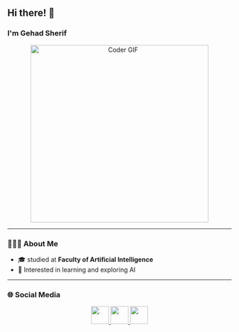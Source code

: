 <h2 align="left">Hi there! 👋</h2>

<h3 align="left">I'm Gehad Sherif</h3>


<p align="center">
  <img src="https://media.giphy.com/media/SWoSkN6DxTszqIKEqv/giphy.gif" alt="Coder GIF" width="400">
</p>

---

### 👩🏻‍💻 About Me
- 🎓 studied at **Faculty of Artificial Intelligence**
- 🤖 Interested in learning and exploring AI

---

### 🌐 Social Media
<p align="center">
  <a href="https://github.com/gehado2002" target="_blank">
    <img src="https://cdn.jsdelivr.net/gh/devicons/devicon/icons/github/github-original.svg" width="40" height="40"/>
  </a>
  <a href="https://www.linkedin.com/in/gehad-sherif-6447a3342/" target="_blank">
    <img src="https://cdn.jsdelivr.net/gh/devicons/devicon/icons/linkedin/linkedin-original.svg" width="40" height="40"/>
  </a>
  <a href="mailto:gehado2002@gmail.com" target="_blank">
    <img src="https://cdn.jsdelivr.net/gh/devicons/devicon/icons/google/google-original.svg" width="40" height="40"/>
  </a>
</p>

